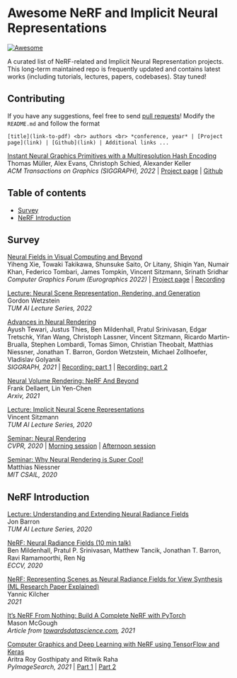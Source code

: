 # Awesome NeRF and Implicit Neural Representations
[![Awesome](https://cdn.rawgit.com/sindresorhus/awesome/d7305f38d29fed78fa85652e3a63e154dd8e8829/media/badge.svg)](https://github.com/sindresorhus/awesome)

A curated list of NeRF-related and Implicit Neural Representation projects. This long-term maintained repo is frequently updated and contains latest works (including tutorials, lectures, papers, codebases). Stay tuned!

## Contributing
If you have any suggestions, feel free to send [pull requests](https://github.com/salykovaa/awesome-nerf/pulls)! Modify the `README.md` and follow the format
``` 
[title](link-to-pdf) <br> authors <br> *conference, year* | [Project page](link) | [Github](link) | Additional links ...
``` 

[Instant Neural Graphics Primitives with a Multiresolution Hash Encoding](https://arxiv.org/abs/2201.05989)
<br>
Thomas Müller, Alex Evans, Christoph Schied, Alexander Keller
<br>
*ACM Transactions on Graphics (SIGGRAPH), 2022* | [Project page](https://nvlabs.github.io/instant-ngp/) | [Github](https://github.com/NVlabs/instant-ngp)

## Table of contents
- [Survey](#survey)
- [NeRF Introduction](#nerf-introduction)

## Survey
[Neural Fields in Visual Computing and Beyond](https://arxiv.org/abs/2111.11426) <br> Yiheng Xie, Towaki Takikawa, Shunsuke Saito, Or Litany, Shiqin Yan, Numair Khan, Federico Tombari, James Tompkin, Vincent Sitzmann, Srinath Sridhar <br> *Computer Graphics Forum (Eurographics 2022)* | [Project page](https://neuralfields.cs.brown.edu/) | [Recording](https://www.youtube.com/watch?v=hr2WQCs_P78)

[Lecture: Neural Scene Representation, Rendering, and Generation](https://www.youtube.com/watch?v=0KslwGsI9X8) <br> Gordon Wetzstein <br> *TUM AI Lecture Series, 2022*

[Advances in Neural Rendering](https://arxiv.org/abs/2111.05849) <br> Ayush Tewari, Justus Thies, Ben Mildenhall, Pratul Srinivasan, Edgar Tretschk, Yifan Wang, Christoph Lassner, Vincent Sitzmann, Ricardo Martin-Brualla, Stephen Lombardi, Tomas Simon, Christian Theobalt, Matthias Niessner, Jonathan T. Barron, Gordon Wetzstein, Michael Zollhoefer, Vladislav Golyanik <br> *SIGGRAPH, 2021* | [Recording: part 1](https://www.youtube.com/watch?v=otly9jcZ0Jg) | [Recording: part 2](https://www.youtube.com/watch?v=aboFl5ozImM)

[Neural Volume Rendering: NeRF And Beyond](https://arxiv.org/abs/2101.05204) <br> Frank Dellaert, Lin Yen-Chen <br> *Arxiv, 2021*

[Lecture: Implicit Neural Scene Representations](https://www.youtube.com/watch?v=__F9CCqbWQk) <br> Vincent Sitzmann <br> *TUM AI Lecture Series, 2020*

[Seminar: Neural Rendering](https://www.youtube.com/watch?v=LCTYRqW-ne8) <br> *CVPR, 2020* | [Morning session](https://www.youtube.com/watch?v=LCTYRqW-ne8) | [Afternoon session](https://www.youtube.com/watch?v=JlyGNvbGKB8)

[Seminar: Why Neural Rendering is Super Cool!](https://www.youtube.com/watch?v=-KGZmzP4P1I) <br> Matthias Niessner <br> *MIT CSAIL, 2020*

## NeRF Introduction
[Lecture: Understanding and Extending Neural Radiance Fields](https://www.youtube.com/watch?v=nRyOzHpcr4Q) <br> Jon Barron <br> *TUM AI Lecture Series, 2020*

[NeRF: Neural Radiance Fields (10 min talk)](https://www.youtube.com/watch?v=LRAqeM8EjOo) <br> Ben Mildenhall, Pratul P. Srinivasan, Matthew Tancik, Jonathan T. Barron, Ravi Ramamoorthi, Ren Ng <br> *ECCV, 2020*

[NeRF: Representing Scenes as Neural Radiance Fields for View Synthesis (ML Research Paper Explained)](https://www.youtube.com/watch?v=CRlN-cYFxTk) <br> Yannic Kilcher <br> *2021*

[It’s NeRF From Nothing: Build A Complete NeRF with PyTorch](https://towardsdatascience.com/its-nerf-from-nothing-build-a-vanilla-nerf-with-pytorch-7846e4c45666) <br> Mason McGough <br> *Article from [towardsdatascience.com](https://towardsdatascience.com), 2021*

[Computer Graphics and Deep Learning with NeRF using TensorFlow and Keras](https://pyimagesearch.com/2021/11/10/computer-graphics-and-deep-learning-with-nerf-using-tensorflow-and-keras-part-1/) <br> Aritra Roy Gosthipaty and Ritwik Raha <br> *PyImageSearch, 2021* | [Part 1](https://pyimagesearch.com/2021/11/10/computer-graphics-and-deep-learning-with-nerf-using-tensorflow-and-keras-part-1/) | [Part 2](https://pyimagesearch.com/2021/11/17/computer-graphics-and-deep-learning-with-nerf-using-tensorflow-and-keras-part-2/)
